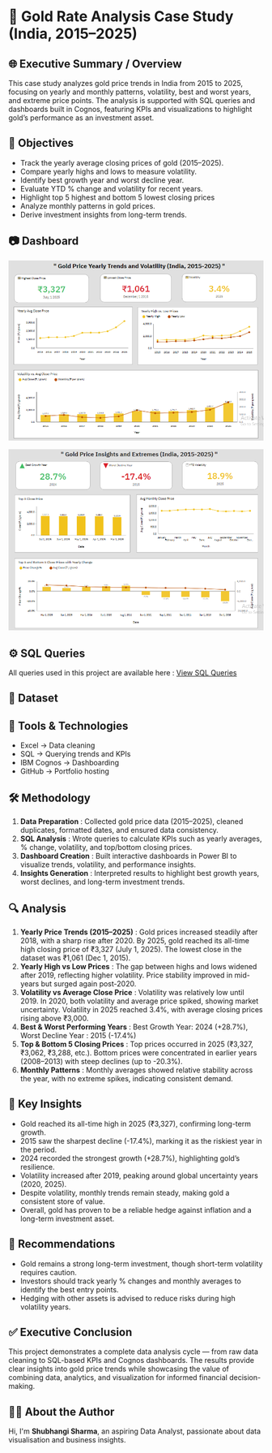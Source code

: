 # 📑 Gold Rate Analysis Case Study (India, 2015–2025)
## 🌐 Executive Summary / Overview  
This case study analyzes gold price trends in India from 2015 to 2025, focusing on yearly and monthly patterns, volatility, best and worst years, and extreme price points.
The analysis is supported with SQL queries and dashboards built in Cognos, featuring KPIs and visualizations to highlight gold’s performance as an investment asset. 
## 🎯 Objectives  
- Track the yearly average closing prices of gold (2015–2025).
- Compare yearly highs and lows to measure volatility.
- Identify best growth year and worst decline year.
- Evaluate YTD % change and volatility for recent years.
- Highlight top 5 highest and bottom 5 lowest closing prices
- Analyze monthly patterns in gold prices.
- Derive investment insights from long-term trends.
## 📷 Dashboard
![Dahboard](https://github.com/Shubhangi04673/Gold-Rate-Analysis/blob/main/Gold%20Dashboard%201.png)

![Dahboard](https://github.com/Shubhangi04673/Gold-Rate-Analysis/blob/main/Gold%20Dashboard%202.png)
## ⚙️ SQL Queries
All queries used in this project are available here : 
[View SQL Queries](https://github.com/Shubhangi04673/Gold-Rate-Analysis/blob/main/sql_queries.md)
## 📁 Dataset

## 🔧 Tools & Technologies  
- Excel → Data cleaning     
- SQL → Querying trends and KPIs
- IBM Cognos → Dashboarding 
- GitHub → Portfolio hosting
## 🛠️ Methodology
1. **Data Preparation** : Collected gold price data (2015–2025), cleaned duplicates, formatted dates, and ensured data consistency.
2. **SQL Analysis** : Wrote queries to calculate KPIs such as yearly averages, % change, volatility, and top/bottom closing prices.
3. **Dashboard Creation** : Built interactive dashboards in Power BI to visualize trends, volatility, and performance insights.
4. **Insights Generation** : Interpreted results to highlight best growth years, worst declines, and long-term investment trends.
## 🔍 Analysis
1. **Yearly Price Trends (2015–2025)** : 
Gold prices increased steadily after 2018, with a sharp rise after 2020.
By 2025, gold reached its all-time high closing price of ₹3,327 (July 1, 2025).
The lowest close in the dataset was ₹1,061 (Dec 1, 2015).
2. **Yearly High vs Low Prices** : 
The gap between highs and lows widened after 2019, reflecting higher volatility.
Price stability improved in mid-years but surged again post-2020.
3. **Volatility vs Average Close Price** : 
Volatility was relatively low until 2019.
In 2020, both volatility and average price spiked, showing market uncertainty.
Volatility in 2025 reached 3.4%, with average closing prices rising above ₹3,000.
4. **Best & Worst Performing Years** : 
Best Growth Year: 2024 (+28.7%),  
Worst Decline Year : 2015 (-17.4%)
5. **Top & Bottom 5 Closing Prices** : 
Top prices occurred in 2025 (₹3,327, ₹3,062, ₹3,288, etc.).
Bottom prices were concentrated in earlier years (2008–2013) with steep declines (up to -20.3%).
6. **Monthly Patterns** : 
Monthly averages showed relative stability across the year, with no extreme spikes, indicating consistent demand.
## 📌 Key Insights  
- Gold reached its all-time high in 2025 (₹3,327), confirming long-term growth.
- 2015 saw the sharpest decline (-17.4%), marking it as the riskiest year in the period.
- 2024 recorded the strongest growth (+28.7%), highlighting gold’s resilience.
- Volatility increased after 2019, peaking around global uncertainty years (2020, 2025).
- Despite volatility, monthly trends remain steady, making gold a consistent store of value.
- Overall, gold has proven to be a reliable hedge against inflation and a long-term investment asset.
## 📝 Recommendations
- Gold remains a strong long-term investment, though short-term volatility requires caution.
- Investors should track yearly % changes and monthly averages to identify the best entry points.
- Hedging with other assets is advised to reduce risks during high volatility years.
## ✅ Executive Conclusion
This project demonstrates a complete data analysis cycle — from raw data cleaning to SQL-based KPIs and Cognos dashboards. The results provide clear insights into gold price trends while showcasing the value of combining data, analytics, and visualization for informed financial decision-making.
## 🙋‍♀️ About the Author
Hi, I'm **Shubhangi Sharma**, an aspiring Data Analyst, passionate about data visualisation and business insights.

 
